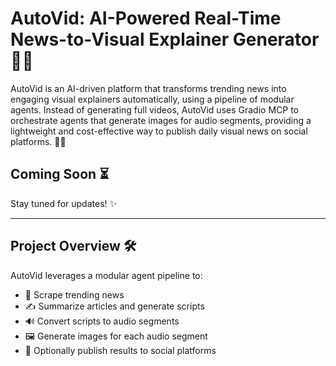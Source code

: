 # AutoVid: AI-Powered Real-Time News-to-Visual Explainer Generator 🚀📰

AutoVid is an AI-driven platform that transforms trending news into engaging visual explainers automatically, using a pipeline of modular agents. Instead of generating full videos, AutoVid uses Gradio MCP to orchestrate agents that generate images for audio segments, providing a lightweight and cost-effective way to publish daily visual news on social platforms. 🤖🎨

## Coming Soon ⏳

Stay tuned for updates! ✨

---

## Project Overview 🛠️

AutoVid leverages a modular agent pipeline to:
- 📰 Scrape trending news
- ✍️ Summarize articles and generate scripts
- 🔊 Convert scripts to audio segments
- 🖼️ Generate images for each audio segment
- 📢 Optionally publish results to social platforms